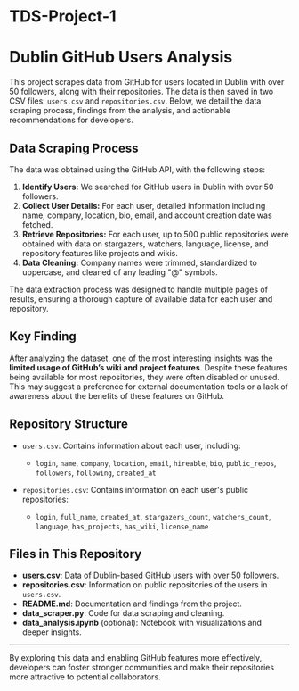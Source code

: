 # TDS-Project-1
# Dublin GitHub Users Analysis

This project scrapes data from GitHub for users located in Dublin with over 50 followers, along with their repositories. The data is then saved in two CSV files: `users.csv` and `repositories.csv`. Below, we detail the data scraping process, findings from the analysis, and actionable recommendations for developers.

## Data Scraping Process

The data was obtained using the GitHub API, with the following steps:
1. **Identify Users:** We searched for GitHub users in Dublin with over 50 followers.
2. **Collect User Details:** For each user, detailed information including name, company, location, bio, email, and account creation date was fetched.
3. **Retrieve Repositories:** For each user, up to 500 public repositories were obtained with data on stargazers, watchers, language, license, and repository features like projects and wikis.
4. **Data Cleaning:** Company names were trimmed, standardized to uppercase, and cleaned of any leading "@" symbols.

The data extraction process was designed to handle multiple pages of results, ensuring a thorough capture of available data for each user and repository.

## Key Finding

After analyzing the dataset, one of the most interesting insights was the **limited usage of GitHub’s wiki and project features**. Despite these features being available for most repositories, they were often disabled or unused. This may suggest a preference for external documentation tools or a lack of awareness about the benefits of these features on GitHub.

## Repository Structure

- `users.csv`: Contains information about each user, including:
  - `login`, `name`, `company`, `location`, `email`, `hireable`, `bio`, `public_repos`, `followers`, `following`, `created_at`
  
- `repositories.csv`: Contains information on each user's public repositories:
  - `login`, `full_name`, `created_at`, `stargazers_count`, `watchers_count`, `language`, `has_projects`, `has_wiki`, `license_name`

## Files in This Repository

- **users.csv**: Data of Dublin-based GitHub users with over 50 followers.
- **repositories.csv**: Information on public repositories of the users in `users.csv`.
- **README.md**: Documentation and findings from the project.
- **data_scraper.py**: Code for data scraping and cleaning.
- **data_analysis.ipynb** (optional): Notebook with visualizations and deeper insights.

---

By exploring this data and enabling GitHub features more effectively, developers can foster stronger communities and make their repositories more attractive to potential collaborators.
